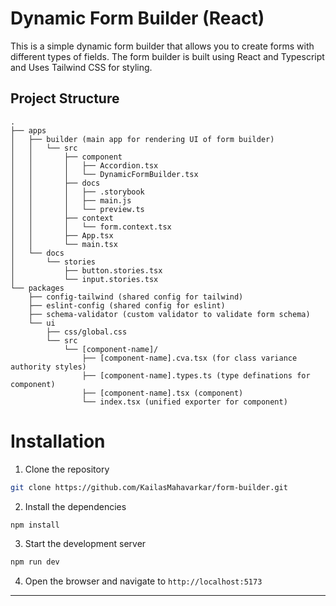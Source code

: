 # Dynamic Form Builder (React)

This is a simple dynamic form builder that allows you to create forms with different types of fields. The form builder is built using React and Typescript and Uses Tailwind CSS for styling.

## Project Structure 

```
.
├── apps
│   ├── builder (main app for rendering UI of form builder)
│   │   └── src
│   │       ├── component
│   │       │   ├── Accordion.tsx
│   │       │   └── DynamicFormBuilder.tsx
│   │       ├── docs
│   │       │   ├── .storybook
│   │       │   ├── main.js
│   │       │   └── preview.ts
│   │       ├── context
│   │       │   └── form.context.tsx
│   │       ├── App.tsx
│   │       └── main.tsx
│   └── docs
│       └── stories
│           ├── button.stories.tsx
│           └── input.stories.tsx
└── packages
    ├── config-tailwind (shared config for tailwind)
    ├── eslint-config (shared config for eslint)
    ├── schema-validator (custom validator to validate form schema)
    └── ui
        ├── css/global.css
        └── src
            └── [component-name]/
                ├── [component-name].cva.tsx (for class variance authority styles)
                ├── [component-name].types.ts (type definations for component)
                ├── [component-name].tsx (component)
                └── index.tsx (unified exporter for component)
```

# Installation

1. Clone the repository

```bash
git clone https://github.com/KailasMahavarkar/form-builder.git
```

2. Install the dependencies

```bash
npm install
```

3. Start the development server

```bash
npm run dev
```

4. Open the browser and navigate to `http://localhost:5173`

--------

